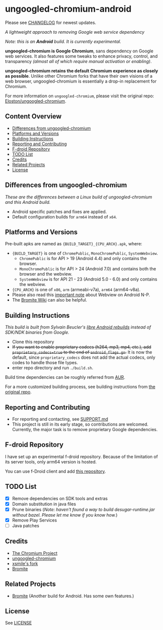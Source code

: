 # ungoogled-chromium-android

Please see [CHANGELOG](https://github.com/wchen342/ungoogled-chromium-android/blob/master/CHANGELOG.md) for newest updates.

*A lightweight approach to removing Google web service dependency*

*Note: this is an **Android** build. It is currently experimental.*

**ungoogled-chromium is Google Chromium**, sans dependency on Google web services. It also features some tweaks to enhance privacy, control, and transparency *(almost all of which require manual activation or enabling)*.

**ungoogled-chromium retains the default Chromium experience as closely as possible**. Unlike other Chromium forks that have their own visions of a web browser, ungoogled-chromium is essentially a drop-in replacement for Chromium.

For more information on `ungoogled-chromium`, please visit the original repo: [Eloston/ungoogled-chromium](https://github.com/Eloston/ungoogled-chromium).

## Content Overview

* [Differences from ungoogled-chromium](#differences-from-ungoogled-chromium)
* [Platforms and Versions](#platforms-and-versions)
* [Building Instructions](#building-instructions)
* [Reporting and Contributing](#reporting-and-contributing)
* [F-droid Repository](#f-droid-repository)
* [TODO List](#todo-list)
* [Credits](#credits)
* [Related Projects](#related-projects)
* [License](#license)

## Differences from ungoogled-chromium

*These are the differences between a Linux build of ungoogled-chromium and this Android build.*

* Android specific patches and fixes are applied.
* Default configuration builds for `arm64` instead of `x64`.

## Platforms and Versions

Pre-built apks are named as `{BUILD_TARGET}_{CPU_ARCH}.apk`, where:
* `{BUILD_TARGET}` is one of `ChromePublic`, `MonoChromePublic`, `SystemWebview`.
  * `ChromePublic` is for API > 19 (Android 4.4) and only contains the browser.
  * `MonoChromePublic` is for API > 24 (Android 7.0) and contains both the browser and the webview.
  * `SystemWebview` is for API 21 - 23 (Android 5.0 - 6.0) and only contains the webview.
* `{CPU_ARCH}` is one of `x86`, `arm` (armeabi-v7a), `arm64` (arm64-v8a).
* Please also read this [important note](https://chromium.googlesource.com/chromium/src/+/HEAD/android_webview/docs/build-instructions.md#Important-notes-for-N_P) about Webview on Android N-P.
* The [Bromite Wiki](https://github.com/bromite/bromite/wiki/Installing-SystemWebView) can also be helpful.


## Building Instructions
*This build is built from Sylvain Beucler's [libre Android rebuilds](https://android-rebuilds.beuc.net/) instead of SDK/NDK binaries from Google.*

* Clone this repository
* ~~If you want to enable proprietary codecs (h264, mp3, mp4, etc.), add `proprietary_codecs=true` to the end of `android_flags.gn`.~~ It is now the default, since `proprietary_codecs` does not add the actual codecs, only codes to handle those file types.
* enter repo directory and run `./build.sh`.

Build time dependencies can be roughly referred from [AUR](https://aur.archlinux.org/packages/ungoogled-chromium/).

For a more customized building process, see building instructions from [the original repo](https://github.com/Eloston/ungoogled-chromium/blob/master/docs/building.md).

## Reporting and Contributing

* For reporting and contacting, see [SUPPORT.md](SUPPORT.md)
* This project is still in its early stage, so contributions are welcomed. Currently, the major task is to remove proprietary Google dependencies.

## F-droid Repository

I have set up an experimental f-droid repository. Because of the limitation of its server tools, only arm64 version is hosted.

You can use f-Droid client and add [this repository](https://www.droidware.info/fdroid/repo).


## TODO List
- [x] Remove dependencies on SDK tools and extras
- [x] Domain substitution in java files
- [x] Prune binaries (*Note: haven't found a way to build desugar-runtime.jar without bazel. Please let me know if you know how.*)
- [x] Remove Play Services
- [ ] Java patches

## Credits

* [The Chromium Project](//www.chromium.org/)
* [ungoogled-chromium](//github.com/Eloston/ungoogled-chromium)
* [xsmile's fork](//github.com/xsmile/ungoogled-chromium/tree/android)
* [Bromite](//github.com/bromite/bromite)

## Related Projects

* [Bromite](//github.com/bromite/bromite) (Another build for Android. Has some own features.)

## License

See [LICENSE](LICENSE)
